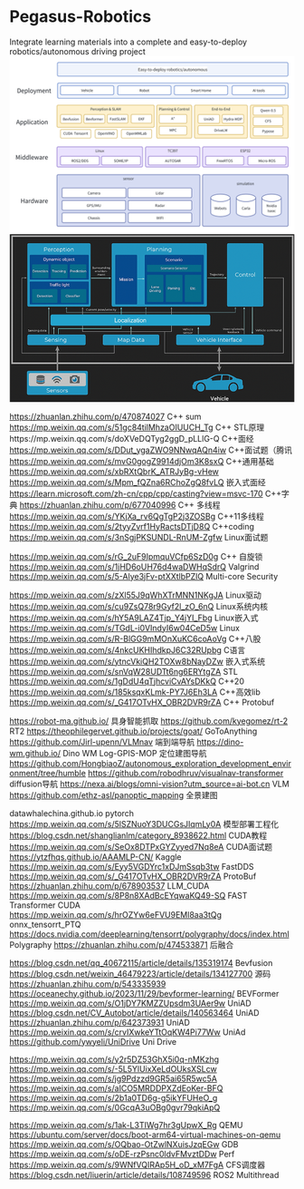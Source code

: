 # Pegasus-Robotics
Integrate learning materials into a complete and easy-to-deploy robotics/autonomous driving project
![alt text](tools/whiteboard_exported_image.png)
![alt text](tools/framework.PNG)

https://zhuanlan.zhihu.com/p/470874027  C++ sum
https://mp.weixin.qq.com/s/51gc84tilMhzaOIUUCH_Tg  C++ STL原理https://mp.weixin.qq.com/s/doXVeDQTyg2ggD_pLLlG-Q  C++面经
https://mp.weixin.qq.com/s/DDut_ygaZWO9NNwqAQn4iw  C++面试题（腾讯
https://mp.weixin.qq.com/s/mvG0gogZ9914djOm3K8sxQ  C++通用基础
https://mp.weixin.qq.com/s/xbRXtQbrK_ATRJyBg-vHew 
https://mp.weixin.qq.com/s/Mpm_fQZna6RChoZgQ8fvLQ  嵌入式面经
https://learn.microsoft.com/zh-cn/cpp/cpp/casting?view=msvc-170  C++字典
https://zhuanlan.zhihu.com/p/677040996  C++ 多线程 
https://mp.weixin.qq.com/s/YKjXa_rv6QgTgP2j3ZOSBg  C++11多线程
https://mp.weixin.qq.com/s/2tyyZvrf1HyRactsDTjD8Q  C++coding
https://mp.weixin.qq.com/s/3nSgjPKSUNDL-RnUM-Zgfw  Linux面试题

https://mp.weixin.qq.com/s/rG_2uF9IpmquVCfp6SzD0g C++ 自旋锁
https://mp.weixin.qq.com/s/1jHD6oUH76d4waDWHqSdrQ  Valgrind
https://mp.weixin.qq.com/s/5-Alye3jFv-ptXXtlbPZlQ Multi-core Security

https://mp.weixin.qq.com/s/zXl55J9qWhXTrMNN1NKgJA Linux驱动
https://mp.weixin.qq.com/s/cu9ZsQ78r9Gyf2l_zO_6nQ Linux系统内核
https://mp.weixin.qq.com/s/hY5A9LAZ4Tjp_Y4jYI_Fbg Linux嵌入式
https://mp.weixin.qq.com/s/TGdL-i0VIndyI6w04CeD5w Linux
https://mp.weixin.qq.com/s/R-BlGG9mMOnXuKC6coAoVg C++八股
https://mp.weixin.qq.com/s/4nkcUKHIhdkpJ6C32RUpbg C语言
https://mp.weixin.qq.com/s/ytncVkiQH2TOXw8bNayDZw 嵌入式系统
https://mp.weixin.qq.com/s/snVqW28UDTt6ng6ERYtgZA STL
https://mp.weixin.qq.com/s/1gDdU4qTjhcviCvAYsDKkQ C++20
https://mp.weixin.qq.com/s/185ksqxKLmk-PY7J6Eh3LA C++高效lib
https://mp.weixin.qq.com/s/_G417OTvHX_OBR2DVR9rZA C++ Protobuf

https://robot-ma.github.io/   具身智能抓取
https://github.com/kyegomez/rt-2   RT2
https://theophilegervet.github.io/projects/goat/  GoToAnything
https://github.com/Jirl-upenn/VLMnav  端到端导航
https://dino-wm.github.io/  Dino WM
Log-GPIS-MOP     定位建图导航
https://github.com/HongbiaoZ/autonomous_exploration_development_environment/tree/humble
https://github.com/robodhruv/visualnav-transformer  diffusion导航
https://nexa.ai/blogs/omni-vision?utm_source=ai-bot.cn  VLM
https://github.com/ethz-asl/panoptic_mapping  全景建图

datawhalechina.github.io   pytorch
https://mp.weixin.qq.com/s/5lSZNuoY3DUCGsJIqmLy0A  模型部署工程化
https://blog.csdn.net/shanglianlm/category_8938622.html CUDA教程
https://mp.weixin.qq.com/s/SeOx8DTPxGYZyyed7Nq8eA  CUDA面试题
https://ytzfhqs.github.io/AAAMLP-CN/ Kaggle
https://mp.weixin.qq.com/s/Eyy5VGDYrc1xDJmSsqb3tw FastDDS
https://mp.weixin.qq.com/s/_G417OTvHX_OBR2DVR9rZA ProtoBuf
https://zhuanlan.zhihu.com/p/678903537  LLM_CUDA
https://mp.weixin.qq.com/s/8P8n8XAdBcEYqwaKQ49-SQ FAST Transformer CUDA
https://mp.weixin.qq.com/s/hrOZYw6eFVU9EMl8aa3tQg onnx_tensorrt_PTQ
https://docs.nvidia.com/deeplearning/tensorrt/polygraphy/docs/index.html Polygraphy
https://zhuanlan.zhihu.com/p/474533871 后融合

https://blog.csdn.net/qq_40672115/article/details/135319174  Bevfusion
https://blog.csdn.net/weixin_46479223/article/details/134127700 源码
https://zhuanlan.zhihu.com/p/543335939 
https://oceanechy.github.io/2023/11/29/bevformer-learning/ BEVFormer
https://mp.weixin.qq.com/s/O1jDY7KMZZUpsdm3UAer9w UniAD
https://blog.csdn.net/CV_Autobot/article/details/140563464 UniAD
https://zhuanlan.zhihu.com/p/642373931 UniAD
https://mp.weixin.qq.com/s/crvIXwkeYTtOqKW4Pi77Ww  UniAd
https://github.com/ywyeli/UniDrive  Uni Drive

https://mp.weixin.qq.com/s/y2r5DZ53GhX5i0q-nMKzhg
https://mp.weixin.qq.com/s/-5L5YlUixXeLdOUksXSLcw
https://mp.weixin.qq.com/s/jg9Pdzzd9GR5ai65R5wc5A
https://mp.weixin.qq.com/s/aICO5MRDDPXZdEoKer-BFQ
https://mp.weixin.qq.com/s/2b1a0TD6g-g5ikYFUHeO_g
https://mp.weixin.qq.com/s/0GcqA3uOBg0gvr79qkiApQ

https://mp.weixin.qq.com/s/1ak-L3TIWg7hr3gUpwX_Rg QEMU 
https://ubuntu.com/server/docs/boot-arm64-virtual-machines-on-qemu
https://mp.weixin.qq.com/s/OQbao-OtZwlNXuisJzqEGw GDB 
https://mp.weixin.qq.com/s/oDE-rzPsnc0ldvFMvztDDw Perf 
https://mp.weixin.qq.com/s/9WNfVQIRAp5H_oD_xM7FgA CFS调度器
https://blog.csdn.net/liuerin/article/details/108749596 ROS2 Multithread
